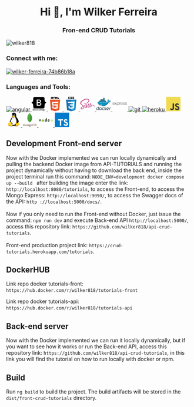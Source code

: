 <h1 align="center">Hi 👋, I'm Wilker Ferreira</h1>
<h3 align="center">Fron-end CRUD Tutorials</h3>

<p align="left"> <img src="https://komarev.com/ghpvc/?username=wilker818&label=Project%20views&color=0e75b6&style=flat" alt="wilker818" /> </p>

<h3 align="left">Connect with me:</h3>
<p align="left">
<a href="https://linkedin.com/in/wilker-ferreira-74b86b18a" target="blank"><img align="center" src="https://raw.githubusercontent.com/rahuldkjain/github-profile-readme-generator/master/src/images/icons/Social/linked-in-alt.svg" alt="wilker-ferreira-74b86b18a" height="30" width="40" /></a>
</p>

<h3 align="left">Languages and Tools:</h3>
<p align="left"> <a href="https://angular.io" target="_blank" rel="noreferrer"> <img src="https://angular.io/assets/images/logos/angular/angular.svg" alt="angular" width="40" height="40"/> </a><a href="https://getbootstrap.com" target="_blank" rel="noreferrer"> <img src="https://raw.githubusercontent.com/devicons/devicon/master/icons/bootstrap/bootstrap-plain-wordmark.svg" alt="bootstrap" width="40" height="40"/> </a> <a href="https://www.w3.org/html/" target="_blank" rel="noreferrer"> <img src="https://raw.githubusercontent.com/devicons/devicon/master/icons/html5/html5-original-wordmark.svg" alt="html5" width="40" height="40"/> </a> <a href="https://www.w3schools.com/css/" target="_blank" rel="noreferrer"> <img src="https://raw.githubusercontent.com/devicons/devicon/master/icons/css3/css3-original-wordmark.svg" alt="css3" width="40" height="40"/> </a> <a href="https://sass-lang.com" target="_blank" rel="noreferrer"> <img src="https://raw.githubusercontent.com/devicons/devicon/master/icons/sass/sass-original.svg" alt="sass" width="40" height="40"/> </a> <a href="https://www.docker.com/" target="_blank" rel="noreferrer"> <img src="https://raw.githubusercontent.com/devicons/devicon/master/icons/docker/docker-original-wordmark.svg" alt="docker" width="40" height="40"/> </a> <a href="https://expressjs.com" target="_blank" rel="noreferrer"> <img src="https://raw.githubusercontent.com/devicons/devicon/master/icons/express/express-original-wordmark.svg" alt="express" width="40" height="40"/> </a> <a href="https://git-scm.com/" target="_blank" rel="noreferrer"> <img src="https://www.vectorlogo.zone/logos/git-scm/git-scm-icon.svg" alt="git" width="40" height="40"/> </a> <a href="https://heroku.com" target="_blank" rel="noreferrer"> <img src="https://www.vectorlogo.zone/logos/heroku/heroku-icon.svg" alt="heroku" width="40" height="40"/> </a> <a href="https://developer.mozilla.org/en-US/docs/Web/JavaScript" target="_blank" rel="noreferrer"> <img src="https://raw.githubusercontent.com/devicons/devicon/master/icons/javascript/javascript-original.svg" alt="javascript" width="40" height="40"/> </a> <a href="https://www.linux.org/" target="_blank" rel="noreferrer"> <img src="https://raw.githubusercontent.com/devicons/devicon/master/icons/linux/linux-original.svg" alt="linux" width="40" height="40"/> </a> <a href="https://www.mongodb.com/" target="_blank" rel="noreferrer"> <img src="https://raw.githubusercontent.com/devicons/devicon/master/icons/mongodb/mongodb-original-wordmark.svg" alt="mongodb" width="40" height="40"/> </a> <a href="https://nodejs.org" target="_blank" rel="noreferrer"> <img src="https://raw.githubusercontent.com/devicons/devicon/master/icons/nodejs/nodejs-original-wordmark.svg" alt="nodejs" width="40" height="40"/> </a> <a href="https://www.typescriptlang.org/" target="_blank" rel="noreferrer"> <img src="https://raw.githubusercontent.com/devicons/devicon/master/icons/typescript/typescript-original.svg" alt="typescript" width="40" height="40"/> </a> </p>


## Development Front-end server

Now with the Docker implemented we can run locally dynamically and pulling the backend Docker image from API-TUTORIALS and running the project dynamically without having to download the back end, inside the project terminal run this command: `NODE_ENV=development docker compose up --build `
after building the image enter the link: `http://localhost:8080/tutorials`, to access the Front-end, to access the Mongo Express: `http://localhost:9090/`, to access the Swagger docs of the API: `http ://localhost:5000/docs/`.
<br /><br />
Now if you only need to run the Front-end without Docker, just issue the command: `npm run dev` and execute Back-end API `http://localhost:5000/`, access this repository link: `https://github.com/wilker818/api-crud-tutorials`.
<br /><br />
Front-end production project link: `https://crud-tutorials.herokuapp.com/tutorials`.

## DockerHUB

Link repo docker tutorials-front: `https://hub.docker.com/r/wilker818/tutorials-front`

Link repo docker tutorials-api: `https://hub.docker.com/r/wilker818/tutorials-api`

## Back-end server

Now with the Docker implemented we can run it locally dynamically, but if you want to see how it works or run the Back-end API, access this repository link: `https://github.com/wilker818/api-crud-tutorials`, in this link you will find the tutorial on how to run locally with docker or npm.


## Build

Run `ng build` to build the project. The build artifacts will be stored in the `dist/front-crud-tutorials` directory.

